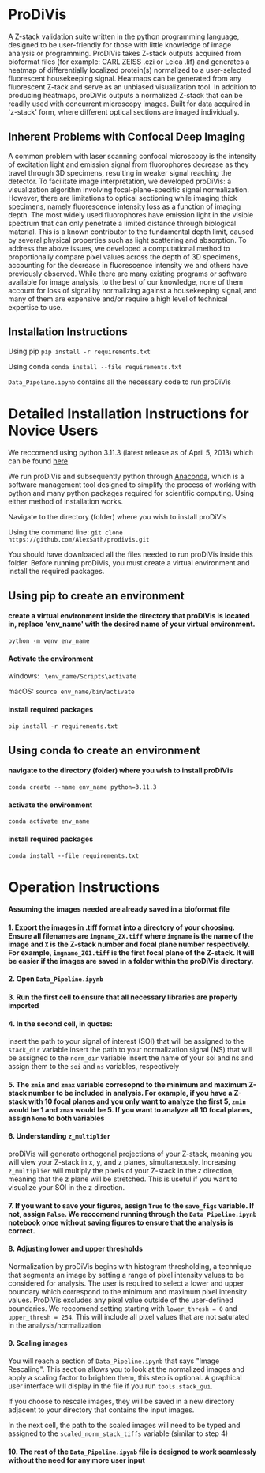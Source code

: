 # ProDiVis
A Z-stack validation suite written in the python programming language, designed to be user-friendly for those with little knowledge of image analysis or programming. ProDiVis takes Z-stack outputs acquired from bioformat files (for example: CARL ZEISS .czi or Leica .lif) and generates a heatmap of differentially localized protein(s) normalized to a user-selected fluorescent housekeeping signal. Heatmaps can be generated from any fluorescent Z-tack and serve as an unbiased visualization tool. In addition to producing heatmaps, proDiVis outputs a normalized Z-stack that can be readily used with concurrent microscopy images. Built for data acquired in 'z-stack' form, where different optical sections are imaged individually.

## Inherent Problems with Confocal Deep Imaging
A common problem with laser scanning confocal microscopy is the intensity of excitation light and emission signal from fluorophores decrease as they travel through 3D specimens, resulting in weaker signal reaching the detector. To facilitate image interpretation, we developed proDiVis: a visualization algorithm involving focal-plane-specific signal normalization. However, there are limitations to optical sectioning while imaging thick specimens, namely fluorescence intensity loss as a function of imaging depth. The most widely used fluorophores have emission light in the visible spectrum that can only penetrate a limited distance through biological material. This is a known contributor to the fundamental depth limit, caused by several physical properties such as light scattering and absorption. To address the above issues, we developed a computational method to proportionally compare pixel values across the depth of 3D specimens, accounting for the decrease in fluorescence intensity we and others have previously observed. While there are many existing programs or software available for image analysis, to the best of our knowledge, none of them account for loss of signal by normalizing against a housekeeping signal, and many of them are expensive and/or require a high level of technical expertise to use.

## Installation Instructions
Using pip
`pip install -r requirements.txt`

Using conda
`conda install --file requirements.txt`


`Data_Pipeline.ipynb` contains all the necessary code to run proDiVis

# Detailed Installation Instructions for Novice Users
We reccomend using python 3.11.3 (latest release as of April 5, 2013) which can be found
[here](https://www.python.org/downloads/)

We run proDiVis and subsequently python through [Anaconda](https://www.anaconda.com/), which is a software management tool designed to simplify the process of working with python and many python packages required for scientific computing. Using either method of installation works.

Navigate to the directory (folder) where you wish to install proDiVis

Using the command line: `git clone  https://github.com/AlexSath/prodivis.git`

You should have downloaded all the files needed to run proDiVis inside this folder. Before running proDiVis, you must create a virtual environment and install the required packages. 

## Using pip to create an environment
#### create a virtual environment inside the directory that proDiVis is located in, replace 'env_name' with the desired name of your virtual environment.

`python -m venv env_name`

#### Activate the environment

windows: `.\env_name/Scripts\activate`

macOS: `source env_name/bin/activate` 

#### install required packages

`pip install -r requirements.txt`

## Using conda to create an environment
#### navigate to the directory (folder) where you wish to install proDiVis

`conda create --name env_name python=3.11.3`

#### activate the environment

`conda activate env_name`

#### install required packages

`conda install --file requirements.txt`

# Operation Instructions
#### Assuming the images needed are already saved in a bioformat file
#### 1. Export the images in .tiff format into a directory of your choosing. Ensure all filenames are `imgname_ZX.tiff` where `imgname` is the name of the image and `X` is the Z-stack number and focal plane number respectively. For example, `imgname_Z01.tiff` is the first focal plane of the Z-stack. It will be easier if the images are saved in a folder within the proDiVis directory.

#### 2. Open `Data_Pipeline.ipynb`

#### 3. Run the first cell to ensure that all necessary libraries are properly imported

#### 4. In the second cell, in quotes:
insert the path to your signal of interest (SOI) that will be assigned to the `stack_dir` variable
insert the path to your normalization signal (NS) that will be assigned to the `norm_dir` variable
insert the name of your soi and ns and assign them to the `soi` and `ns` variables, respectively

#### 5. The `zmin` and `zmax` variable corresopnd to the minimum and maximum Z-stack number to be included in analysis. For example, if you have a Z-stack with 10 focal planes and you only want to analyze the first 5, `zmin` would be 1 and `zmax` would be 5. If you want to analyze all 10 focal planes, assign `None` to both variables

#### 6. Understanding `z_multiplier`
proDiVis will generate orthogonal projections of your Z-stack, meaning you will view your Z-stack in x, y, and z planes, simultaneously. Increasing `z_multiplier` will multiply the pixels of your Z-stack in the z direction, meaning that the z plane will be stretched. This is useful if you want to visualize your SOI in the z direction.

#### 7. If you want to save your figures, assign `True` to the `save_figs` variable. If not, assign `False`. We reccomend running through the `Data_Pipeline.ipynb` notebook once without saving figures to ensure that the analysis is correct.

#### 8. Adjusting lower and upper thresholds
Normalization by proDiVis begins with histogram thresholding, a technique that segments an image by setting a range of pixel intensity values to be considered for analysis. The user is required to select a lower and upper boundary which correspond to the minimum and maximum pixel intensity values. ProDiVis excludes any pixel value outside of the user-defined boundaries. We reccomend setting starting with `lower_thresh = 0` and `upper_thresh = 254`. This will include all pixel values that are not saturated in the analysis/normalization

#### 9. Scaling images
You will reach a section of `Data_Pipeline.ipynb` that says "Image Rescaling". This section allows you to look at the normalized images and apply a scaling factor to brighten them, this step is optional. A graphical user interface will display in the file if you run `tools.stack_gui`.

If you choose to rescale images, they will be saved in a new directory adjacent to your directory that contains the input images.

In the next cell, the path to the scaled images will need to be typed and assigned to the `scaled_norm_stack_tiffs` variable (similar to step 4)


#### 10. The rest of the `Data_Pipeline.ipynb` file is designed to work seamlessly without the need for any more user input